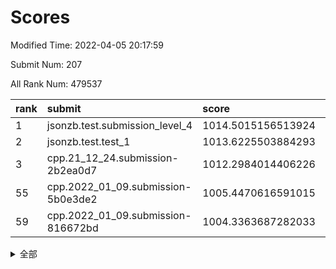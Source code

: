 # Scores

Modified Time: 2022-04-05 20:17:59

Submit Num: 207

All Rank Num: 479537

| rank |               submit               |       score        |       sigma        | pk_num |
| :--- | :--------------------------------- | :----------------- | :----------------- | :----- |
| 1    | jsonzb.test.submission_level_4     | 1014.5015156513924 | 0.8276488270269908 | 9265   |
| 2    | jsonzb.test.test_1                 | 1013.6225503884293 | 0.8098504440168001 | 9265   |
| 3    | cpp.21_12_24.submission-2b2ea0d7   | 1012.2984014406226 | 0.7976162400461343 | 9262   |
| 55   | cpp.2022_01_09.submission-5b0e3de2 | 1005.4470616591015 | 0.7079321807435481 | 9261   |
| 59   | cpp.2022_01_09.submission-816672bd | 1004.3363687282033 | 0.7145242595747001 | 9267   |


<details>
<summary>全部</summary>

| rank |                 submit                 |       score        |       sigma        | pk_num |
| :--- | :------------------------------------- | :----------------- | :----------------- | :----- |
| 1    | jsonzb.test.submission_level_4         | 1014.5015156513924 | 0.8276488270269908 | 9265   |
| 2    | jsonzb.test.test_1                     | 1013.6225503884293 | 0.8098504440168001 | 9265   |
| 3    | cpp.21_12_24.submission-2b2ea0d7       | 1012.2984014406226 | 0.7976162400461343 | 9262   |
| 4    | gobigger.level_3.submission_level_3_8  | 1011.91180626303   | 0.772913371706822  | 9264   |
| 5    | gobigger.level_3.submission_level_3_13 | 1011.8456162191903 | 0.8055687232726808 | 9268   |
| 6    | gobigger.level_3.submission_level_3_2  | 1011.7656717121587 | 0.7728137304451549 | 9263   |
| 7    | gobigger.level_3.submission_level_3_19 | 1011.653372323684  | 0.7704778008440425 | 9271   |
| 8    | gobigger.level_3.submission_level_3_22 | 1011.531714802882  | 0.7851194296975627 | 9268   |
| 9    | gobigger.level_3.submission_level_3_4  | 1011.3659288857889 | 0.779685682442456  | 9271   |
| 10   | gobigger.level_3.submission_level_3_36 | 1011.3576407636241 | 0.785703902822037  | 9266   |
| 11   | gobigger.level_3.submission_level_3_46 | 1011.3177401176414 | 0.778286478464762  | 9268   |
| 12   | gobigger.level_3.submission_level_3_17 | 1011.2258476684759 | 0.7773156353113115 | 9268   |
| 13   | gobigger.level_3.submission_level_3_21 | 1011.2095609960102 | 0.7644846385948001 | 9269   |
| 14   | gobigger.level_3.submission_level_3_18 | 1011.1830855201496 | 0.7802891334105998 | 9266   |
| 15   | gobigger.level_3.submission_level_3_43 | 1011.0835635051318 | 0.7736925456704629 | 9266   |
| 16   | gobigger.level_3.submission_level_3_12 | 1010.9772090715537 | 0.7660377444061667 | 9268   |
| 17   | gobigger.level_3.submission_level_3_10 | 1010.7694673812076 | 0.751235895924871  | 9263   |
| 18   | gobigger.level_3.submission_level_3_20 | 1010.7413349548634 | 0.7813417442559236 | 9265   |
| 19   | gobigger.level_3.submission_level_3_39 | 1010.7048367147505 | 0.75197229507184   | 9265   |
| 20   | gobigger.level_3.submission_level_3_41 | 1010.698976975471  | 0.7656171040335064 | 9266   |
| 21   | gobigger.level_3.submission_level_3_3  | 1010.6495394492634 | 0.7427571681020081 | 9265   |
| 22   | gobigger.level_3.submission_level_3_40 | 1010.604591789076  | 0.7772509179498396 | 9269   |
| 23   | gobigger.level_3.submission_level_3_35 | 1010.5847785120334 | 0.7782724205000033 | 9268   |
| 24   | gobigger.level_3.submission_level_3_38 | 1010.5582328834323 | 0.7734690367917113 | 9261   |
| 25   | gobigger.level_3.submission_level_3_49 | 1010.1949889940813 | 0.7799893783542534 | 9266   |
| 26   | gobigger.level_3.submission_level_3_27 | 1010.1674276251313 | 0.7677346291211241 | 9265   |
| 27   | gobigger.level_3.submission_level_3_5  | 1010.0523240828843 | 0.7733097315505736 | 9260   |
| 28   | gobigger.level_3.submission_level_3_14 | 1010.0386605399519 | 0.7634270736175777 | 9261   |
| 29   | gobigger.level_3.submission_level_3_47 | 1010.0386164751407 | 0.7855569179446135 | 9271   |
| 30   | gobigger.level_3.submission_level_3_7  | 1009.9826020761233 | 0.7612405752405774 | 9264   |
| 31   | gobigger.level_3.submission_level_3_25 | 1009.9515977320076 | 0.7526550005842703 | 9272   |
| 32   | gobigger.level_3.submission_level_3_45 | 1009.934834006054  | 0.7479303320653783 | 9267   |
| 33   | gobigger.level_3.submission_level_3_29 | 1009.6269310154073 | 0.7720518577561344 | 9266   |
| 34   | gobigger.level_3.submission_level_3_11 | 1009.5612259604222 | 0.7619232179420858 | 9270   |
| 35   | gobigger.level_3.submission_level_3_28 | 1009.48264338509   | 0.7580072676446667 | 9267   |
| 36   | gobigger.level_3.submission_level_3_37 | 1009.4739547010175 | 0.7626170589858896 | 9270   |
| 37   | gobigger.level_3.submission_level_3_16 | 1009.1484627642565 | 0.7484291982899214 | 9265   |
| 38   | gobigger.level_3.submission_level_3_48 | 1009.0812076302351 | 0.7598927954970935 | 9268   |
| 39   | gobigger.level_3.submission_level_3_26 | 1009.0411053017577 | 0.7467923663258761 | 9263   |
| 40   | gobigger.level_3.submission_level_3_31 | 1009.0284436919571 | 0.7439527298613602 | 9265   |
| 41   | gobigger.level_3.submission_level_3_15 | 1008.8707633094208 | 0.7336764927634728 | 9267   |
| 42   | gobigger.level_3.submission_level_3_30 | 1008.8503628523633 | 0.7382599321083644 | 9265   |
| 43   | gobigger.level_3.submission_level_3_42 | 1008.8204901976536 | 0.757763279479801  | 9266   |
| 44   | gobigger.level_3.submission_level_3_9  | 1008.8105291551531 | 0.7494002812428784 | 9269   |
| 45   | gobigger.level_3.submission_level_3_1  | 1008.774762406525  | 0.7491901766149451 | 9262   |
| 46   | gobigger.level_3.submission_level_3_23 | 1008.7082465701261 | 0.7434511582936083 | 9265   |
| 47   | gobigger.level_3.submission_level_3_33 | 1008.6655664399581 | 0.741465946980396  | 9260   |
| 48   | gobigger.level_3.submission_level_3_32 | 1008.6476440002634 | 0.7504536310982282 | 9265   |
| 49   | gobigger.level_3.submission_level_3_34 | 1008.6197892310463 | 0.7481561309876973 | 9262   |
| 50   | gobigger.level_3.submission_level_3_24 | 1008.557865505834  | 0.7414177399399764 | 9271   |
| 51   | gobigger.level_3.submission_level_3_44 | 1008.4609642277186 | 0.7474095381124221 | 9267   |
| 52   | gobigger.level_3.submission_level_3_6  | 1008.3487095153947 | 0.7355675427671607 | 9266   |
| 53   | gobigger.level_3.submission_level_3_0  | 1008.2328372655547 | 0.7606387890498888 | 9266   |
| 54   | gobigger.level_1.submission_level_1_42 | 1005.8363646878722 | 0.7290884649623213 | 9267   |
| 55   | cpp.2022_01_09.submission-5b0e3de2     | 1005.4470616591015 | 0.7079321807435481 | 9261   |
| 56   | gobigger.level_1.submission_level_1_32 | 1004.7763947833939 | 0.732249497999965  | 9265   |
| 57   | gobigger.level_1.submission_level_1_2  | 1004.6794119465608 | 0.7206615704478205 | 9268   |
| 58   | gobigger.level_1.submission_level_1_7  | 1004.368484418101  | 0.7103995900083754 | 9262   |
| 59   | cpp.2022_01_09.submission-816672bd     | 1004.3363687282033 | 0.7145242595747001 | 9267   |
| 60   | gobigger.level_1.submission_level_1_26 | 1004.2234535957984 | 0.7142227101688091 | 9267   |
| 61   | gobigger.level_1.submission_level_1_34 | 1004.0969073529905 | 0.7306266348375158 | 9267   |
| 62   | gobigger.level_1.submission_level_1_36 | 1004.0449651264476 | 0.7117404842512863 | 9267   |
| 63   | gobigger.level_1.submission_level_1_48 | 1004.01656885698   | 0.7119269009243698 | 9263   |
| 64   | gobigger.level_1.submission_level_1_17 | 1004.003232467819  | 0.7117860964929307 | 9273   |
| 65   | gobigger.level_1.submission_level_1_35 | 1004.0030252734924 | 0.7129767689657588 | 9263   |
| 66   | gobigger.level_1.submission_level_1_33 | 1003.9755284030971 | 0.7109904713938263 | 9270   |
| 67   | gobigger.level_1.submission_level_1_28 | 1003.909276145783  | 0.7077890238901342 | 9266   |
| 68   | gobigger.level_1.submission_level_1_38 | 1003.8894275589578 | 0.7090724162043803 | 9268   |
| 69   | gobigger.level_1.submission_level_1_0  | 1003.838446381728  | 0.7114689467593542 | 9264   |
| 70   | gobigger.level_1.submission_level_1_47 | 1003.8369632858194 | 0.7207087801293468 | 9263   |
| 71   | gobigger.level_1.submission_level_1_37 | 1003.7303500441104 | 0.7152934961562505 | 9265   |
| 72   | gobigger.level_1.submission_level_1_20 | 1003.7118406876019 | 0.7163978473716146 | 9266   |
| 73   | gobigger.level_1.submission_level_1_16 | 1003.5569595576325 | 0.7263224523880096 | 9265   |
| 74   | gobigger.level_1.submission_level_1_3  | 1003.5270922306516 | 0.7181718787568591 | 9266   |
| 75   | gobigger.level_1.submission_level_1_41 | 1003.524424239903  | 0.7216427486091505 | 9269   |
| 76   | gobigger.level_1.submission_level_1_45 | 1003.5013723928417 | 0.7125959603005166 | 9267   |
| 77   | gobigger.level_1.submission_level_1_29 | 1003.4430516450708 | 0.7167386445318744 | 9268   |
| 78   | gobigger.level_1.submission_level_1_43 | 1003.405088808492  | 0.7103268185030366 | 9263   |
| 79   | gobigger.level_1.submission_level_1_15 | 1003.271707345792  | 0.7107816374377194 | 9267   |
| 80   | gobigger.level_1.submission_level_1_22 | 1003.2451471981561 | 0.7270147644169649 | 9264   |
| 81   | gobigger.level_1.submission_level_1_6  | 1003.244215252964  | 0.7114660164103626 | 9267   |
| 82   | gobigger.level_1.submission_level_1_10 | 1003.0021914472261 | 0.7036864640644878 | 9268   |
| 83   | gobigger.level_1.submission_level_1_40 | 1002.9956259208583 | 0.7177277436739166 | 9269   |
| 84   | gobigger.level_1.submission_level_1_9  | 1002.9675020837639 | 0.724028326554648  | 9269   |
| 85   | gobigger.level_1.submission_level_1_24 | 1002.9294153171381 | 0.72251050490554   | 9264   |
| 86   | gobigger.level_1.submission_level_1_23 | 1002.9013955687489 | 0.7040060213858126 | 9264   |
| 87   | gobigger.level_1.submission_level_1_46 | 1002.8882234490013 | 0.7235189675007494 | 9266   |
| 88   | gobigger.level_1.submission_level_1_21 | 1002.8782052901709 | 0.7206239684592703 | 9267   |
| 89   | gobigger.level_1.submission_level_1_13 | 1002.8593766722089 | 0.71035121471494   | 9266   |
| 90   | gobigger.level_1.submission_level_1_25 | 1002.8139965985612 | 0.7144926325700215 | 9262   |
| 91   | gobigger.level_1.submission_level_1_19 | 1002.7578421499103 | 0.7133577570991063 | 9262   |
| 92   | gobigger.level_1.submission_level_1_14 | 1002.7450763053043 | 0.7217577838920077 | 9267   |
| 93   | gobigger.level_1.submission_level_1_39 | 1002.7308387320325 | 0.722809529487843  | 9269   |
| 94   | gobigger.level_1.submission_level_1_4  | 1002.6972251984398 | 0.7058228124527756 | 9266   |
| 95   | gobigger.level_1.submission_level_1_27 | 1002.6879020352535 | 0.7188258624502017 | 9267   |
| 96   | gobigger.level_1.submission_level_1_5  | 1002.5344804257071 | 0.725014190116559  | 9260   |
| 97   | gobigger.level_1.submission_level_1_31 | 1002.4628656853891 | 0.7228997309119914 | 9267   |
| 98   | gobigger.level_1.submission_level_1_18 | 1002.3187084163142 | 0.7127413029224208 | 9269   |
| 99   | gobigger.level_1.submission_level_1_30 | 1002.2861798775127 | 0.7105630958258923 | 9263   |
| 100  | gobigger.level_1.submission_level_1_44 | 1002.0915362446748 | 0.7190187965742864 | 9267   |
| 101  | gobigger.level_1.submission_level_1_12 | 1002.0673883775705 | 0.7029760923556735 | 9264   |
| 102  | gobigger.level_1.submission_level_1_49 | 1002.0627107654199 | 0.7218296377871114 | 9266   |
| 103  | gobigger.level_1.submission_level_1_11 | 1001.9033162588967 | 0.7092664743120543 | 9263   |
| 104  | gobigger.level_1.submission_level_1_1  | 1001.8778018997007 | 0.712029345155901  | 9261   |
| 105  | gobigger.level_1.submission_level_1_8  | 1001.2290830297142 | 0.7133523247005424 | 9267   |
| 106  | gobigger.random.submission_random_35   | 997.5361187828881  | 0.7115631948565297 | 9267   |
| 107  | gobigger.random.submission_random_10   | 996.9788268523658  | 0.7066793363682735 | 9267   |
| 108  | gobigger.random.submission_random_41   | 996.9292828942582  | 0.7175282875685696 | 9270   |
| 109  | gobigger.random.submission_random_13   | 996.907120197492   | 0.7156979661007505 | 9264   |
| 110  | gobigger.random.submission_random_20   | 996.8833463456933  | 0.7032086197746608 | 9264   |
| 111  | gobigger.random.submission_random_27   | 996.8488247341267  | 0.7105592461220602 | 9267   |
| 112  | gobigger.random.submission_random_30   | 996.8233083597604  | 0.710164671112263  | 9269   |
| 113  | gobigger.random.submission_random_11   | 996.6624777318149  | 0.7010218881321113 | 9267   |
| 114  | gobigger.random.submission_random_6    | 996.6598493075013  | 0.7135782686308296 | 9269   |
| 115  | gobigger.random.submission_random_2    | 996.6579902314683  | 0.7055588691225402 | 9269   |
| 116  | gobigger.random.submission_random_36   | 996.631402888707   | 0.7182764797390013 | 9270   |
| 117  | gobigger.random.submission_random_34   | 996.5735660226038  | 0.719999437543571  | 9267   |
| 118  | gobigger.random.submission_random_16   | 996.5473354887567  | 0.7110141715343418 | 9273   |
| 119  | gobigger.random.submission_random_31   | 996.5428419931523  | 0.7093535757046547 | 9271   |
| 120  | gobigger.random.submission_random_5    | 996.444412450502   | 0.718171527400142  | 9268   |
| 121  | gobigger.random.submission_random_14   | 996.4436445787558  | 0.7039177480411787 | 9270   |
| 122  | gobigger.random.submission_random_37   | 996.4237607930057  | 0.7132493088762326 | 9267   |
| 123  | gobigger.random.submission_random_3    | 996.3892646342723  | 0.6946029067269534 | 9268   |
| 124  | gobigger.random.submission_random_40   | 996.3771689272884  | 0.7248114634108278 | 9262   |
| 125  | gobigger.random.submission_random_23   | 996.3692283281207  | 0.6927481461165648 | 9265   |
| 126  | gobigger.random.submission_random_25   | 996.3661059495037  | 0.7081235985571606 | 9266   |
| 127  | gobigger.random.submission_random_39   | 996.3138180159577  | 0.7139160171133611 | 9265   |
| 128  | gobigger.random.submission_random_48   | 996.2680425289873  | 0.7140878071521123 | 9263   |
| 129  | gobigger.random.submission_random_8    | 996.2484083316871  | 0.7075787162221395 | 9267   |
| 130  | gobigger.random.submission_random_38   | 996.1735190171873  | 0.7120515597623299 | 9267   |
| 131  | gobigger.random.submission_random_17   | 996.102822648961   | 0.7023986406255065 | 9271   |
| 132  | gobigger.random.submission_random_21   | 996.0735512623031  | 0.7120193259096566 | 9272   |
| 133  | gobigger.random.submission_random_9    | 996.0317690376481  | 0.7054228783519085 | 9268   |
| 134  | gobigger.random.submission_random_43   | 996.0291548225433  | 0.7097515342323831 | 9265   |
| 135  | gobigger.random.submission_random_1    | 995.930132029983   | 0.7098260563600874 | 9268   |
| 136  | gobigger.random.submission_random_12   | 995.8947725434163  | 0.6978832462081045 | 9267   |
| 137  | gobigger.random.submission_random_32   | 995.8661212380495  | 0.7101405809139453 | 9266   |
| 138  | gobigger.random.submission_random_33   | 995.8270491321675  | 0.7033031551805965 | 9263   |
| 139  | gobigger.random.submission_random_28   | 995.7994990840613  | 0.7151177782558331 | 9271   |
| 140  | gobigger.random.submission_random_45   | 995.7983154428754  | 0.7040223664659163 | 9270   |
| 141  | gobigger.random.submission_random_24   | 995.7693173548131  | 0.7264237016518535 | 9265   |
| 142  | gobigger.random.submission_random_42   | 995.7610304568373  | 0.7095125120250871 | 9271   |
| 143  | gobigger.random.submission_random_49   | 995.7367904744365  | 0.7080025643596519 | 9265   |
| 144  | gobigger.random.submission_random_22   | 995.5704828587268  | 0.7033702451830753 | 9263   |
| 145  | gobigger.random.submission_random_0    | 995.379060670148   | 0.7046073420600707 | 9268   |
| 146  | gobigger.random.submission_random_46   | 995.2157461514706  | 0.7240638169027168 | 9265   |
| 147  | gobigger.random.submission_random_4    | 995.1628996947401  | 0.7107440541575942 | 9267   |
| 148  | gobigger.random.submission_random_44   | 995.1496745512887  | 0.7040139075000098 | 9267   |
| 149  | gobigger.random.submission_random_26   | 995.1195893530737  | 0.7031439766432136 | 9262   |
| 150  | gobigger.level_2.submission_level_2_6  | 995.0585459024851  | 0.7306636169834313 | 9267   |
| 151  | gobigger.random.submission_random_19   | 994.8412564758108  | 0.7076038115851914 | 9266   |
| 152  | gobigger.random.submission_random_15   | 994.6907346595574  | 0.7265641496604728 | 9268   |
| 153  | gobigger.random.submission_random_18   | 994.5879759637613  | 0.7000524932021079 | 9271   |
| 154  | gobigger.random.submission_random_29   | 994.5139145656351  | 0.7124250013878222 | 9262   |
| 155  | gobigger.random.submission_random_47   | 994.5090113827206  | 0.6988256910527533 | 9268   |
| 156  | gobigger.random.submission_random_7    | 994.5019341970212  | 0.711111174576644  | 9270   |
| 157  | gobigger.level_2.submission_level_2_7  | 993.9178159252039  | 0.7401653561738164 | 9268   |
| 158  | gobigger.level_2.submission_level_2_18 | 993.7758592825936  | 0.719101767756545  | 9268   |
| 159  | gobigger.level_2.submission_level_2_16 | 993.6658716742255  | 0.7237463276323676 | 9266   |
| 160  | gobigger.level_2.submission_level_2_11 | 993.2665537147655  | 0.7222248557724927 | 9269   |
| 161  | gobigger.level_2.submission_level_2_4  | 993.1066888203985  | 0.7324090561908458 | 9264   |
| 162  | gobigger.level_2.submission_level_2_40 | 993.04257571399    | 0.7367361291654447 | 9268   |
| 163  | gobigger.level_2.submission_level_2_19 | 992.9695984344478  | 0.7397952069189121 | 9269   |
| 164  | gobigger.level_2.submission_level_2_24 | 992.9488760733518  | 0.723391927536723  | 9264   |
| 165  | gobigger.level_2.submission_level_2_38 | 992.9276021697052  | 0.7412923617190196 | 9265   |
| 166  | gobigger.level_2.submission_level_2_46 | 992.8704320495908  | 0.7237846929775602 | 9270   |
| 167  | gobigger.level_2.submission_level_2_0  | 992.8552210158435  | 0.7358378753093019 | 9265   |
| 168  | gobigger.level_2.submission_level_2_35 | 992.7402288138638  | 0.742058319226656  | 9266   |
| 169  | gobigger.level_2.submission_level_2_12 | 992.708281055646   | 0.7206714237964383 | 9270   |
| 170  | gobigger.level_2.submission_level_2_37 | 992.6843864323531  | 0.7512246053319924 | 9266   |
| 171  | gobigger.level_2.submission_level_2_33 | 992.6392642441944  | 0.7427050077487624 | 9270   |
| 172  | gobigger.level_2.submission_level_2_5  | 992.5679908140231  | 0.7518937749363988 | 9268   |
| 173  | gobigger.level_2.submission_level_2_34 | 992.5383437894586  | 0.7557270288437677 | 9268   |
| 174  | gobigger.level_2.submission_level_2_28 | 992.4762717648917  | 0.730665391069116  | 9267   |
| 175  | gobigger.level_2.submission_level_2_42 | 992.4088186029619  | 0.7376873033408969 | 9269   |
| 176  | gobigger.level_2.submission_level_2_15 | 992.3913752557326  | 0.7530218435819924 | 9267   |
| 177  | gobigger.level_2.submission_level_2_43 | 992.3672856623832  | 0.7365562198186251 | 9257   |
| 178  | gobigger.level_2.submission_level_2_32 | 992.2885048692249  | 0.7591567525168417 | 9266   |
| 179  | gobigger.level_2.submission_level_2_26 | 992.2468317112472  | 0.740846906158551  | 9264   |
| 180  | gobigger.level_2.submission_level_2_39 | 992.2302593902698  | 0.7376120941024551 | 9269   |
| 181  | gobigger.level_2.submission_level_2_2  | 992.2098240799467  | 0.7481020105322633 | 9268   |
| 182  | gobigger.level_2.submission_level_2_10 | 992.1391997541009  | 0.7338268804018131 | 9264   |
| 183  | gobigger.level_2.submission_level_2_13 | 992.1342411025563  | 0.7489477651943407 | 9268   |
| 184  | gobigger.level_2.submission_level_2_49 | 992.0967453314717  | 0.7436723631919507 | 9266   |
| 185  | gobigger.level_2.submission_level_2_29 | 992.0942700920937  | 0.7327126457201341 | 9267   |
| 186  | gobigger.level_2.submission_level_2_23 | 992.0144583194286  | 0.7409948608105106 | 9267   |
| 187  | gobigger.level_2.submission_level_2_22 | 991.9610316089705  | 0.7296822044037721 | 9268   |
| 188  | gobigger.level_2.submission_level_2_47 | 991.9587163381105  | 0.7332452699334752 | 9270   |
| 189  | gobigger.level_2.submission_level_2_17 | 991.8769599389154  | 0.725242749757987  | 9266   |
| 190  | gobigger.level_2.submission_level_2_27 | 991.8631931109676  | 0.7540155824434184 | 9260   |
| 191  | gobigger.level_2.submission_level_2_41 | 991.5167137404536  | 0.7656130454275681 | 9269   |
| 192  | gobigger.level_2.submission_level_2_8  | 991.4457452998581  | 0.7594204219752515 | 9271   |
| 193  | gobigger.level_2.submission_level_2_25 | 991.2848108298183  | 0.7426603738635829 | 9263   |
| 194  | gobigger.level_2.submission_level_2_3  | 991.2679452253589  | 0.7539041762182709 | 9265   |
| 195  | gobigger.level_2.submission_level_2_14 | 991.2629481821298  | 0.74048474637337   | 9270   |
| 196  | gobigger.level_2.submission_level_2_31 | 991.1824330770362  | 0.7703898750702282 | 9268   |
| 197  | gobigger.level_2.submission_level_2_45 | 991.1806194841173  | 0.7517447887622268 | 9264   |
| 198  | gobigger.level_2.submission_level_2_20 | 991.1801920741304  | 0.7443733037181105 | 9264   |
| 199  | gobigger.level_2.submission_level_2_48 | 991.0662784459503  | 0.7736315832184559 | 9264   |
| 200  | gobigger.level_2.submission_level_2_1  | 991.0330445922701  | 0.7653269990823548 | 9268   |
| 201  | gobigger.level_2.submission_level_2_30 | 990.9075293385981  | 0.7465574723573832 | 9265   |
| 202  | gobigger.level_2.submission_level_2_9  | 990.7629608759037  | 0.7374586047154758 | 9266   |
| 203  | gobigger.level_2.submission_level_2_21 | 990.6879641049085  | 0.7532044483223843 | 9272   |
| 204  | gobigger.level_2.submission_level_2_44 | 990.6873645201906  | 0.7370379549198377 | 9268   |
| 205  | gobigger.level_2.submission_level_2_36 | 989.6214028633375  | 0.7941147153054963 | 9268   |
| 206  | gobigger.none.submission_none_0        | 977.2305623907486  | 1.4002313650098446 | 9264   |
| 207  | gobigger.none.submission_none_1        | 976.3449499636328  | 1.4396475199604197 | 9265   |

</details>